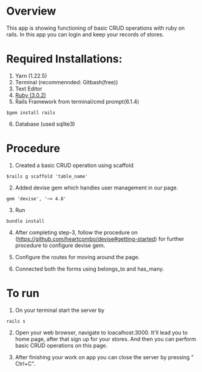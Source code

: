 # Overview

This app is showing functioning of basic CRUD operations with ruby on rails. In this app you can login and keep your records of stores.


# Required Installations:

1. Yarn (1.22.5)
2. Terminal (recommennded: Gitbash(free))
3. Text Editor
4. [Ruby (3.0.2)](https://www.ruby-lang.org/en/downloads/)
5. Rails Framework from terminal/cmd prompt(6.1.4)
```
$gem install rails
```
6. Database (used sqlite3)


# Procedure 

1. Created a basic CRUD operation using scaffold
```
$rails g scaffold 'table_name' 
```
2. Added devise gem which handles user management in our page.
```
gem 'devise', '~> 4.8'
```
3. Run 
```
bundle install
```
4. After completing step-3, follow the procedure on (https://github.com/heartcombo/devise#getting-started) for further procedure to configure devise gem.

5. Configure the routes for moving around the page.

6. Connected both the forms using belongs_to and has_many.

# To run

1.  On your terminal start the server by
```
rails s
```

2. Open your web browser, navigate to loacalhost:3000. It'll lead you to home page, after that sign up for your stores. And then you can perform basic CRUD operations on this page. 

3. After finishing your work on app you can close the server by pressing " Ctrl+C". 


